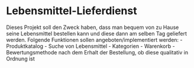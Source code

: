# Lebensmittel-Lieferdienst
Dieses Projekt soll den Zweck haben, dass man bequem von zu Hause seine Lebensmittel bestellen kann und diese dann am selben Tag geliefert werden.
Folgende Funktionen sollen angeboten/implementiert werden:
    - Produktkatalog
    - Suche von Lebensmittel
    - Kategorien
    - Warenkorb
    - Bewertungsmethode nach dem Erhalt der Bestellung, ob diese qualitativ in Ordnung ist
